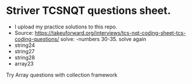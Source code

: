 # Striver TCSNQT questions sheet. 
- I upload my practice solutions to this repo.
- Source: https://takeuforward.org/interviews/tcs-nqt-coding-sheet-tcs-coding-questions/
solve:
-numbers 30-35.
solve again 
- string24
- string27
- string28
- array23

Try Array questions with collection framework 
